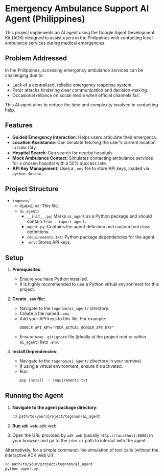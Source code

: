 # Emergency Ambulance Support AI Agent (Philippines)

This project implements an AI agent using the Google Agent Development Kit (ADK) designed to assist users in the Philippines with contacting local ambulance services during medical emergencies.

## Problem Addressed

In the Philippines, accessing emergency ambulance services can be challenging due to:
- Lack of a centralized, reliable emergency response system.
- Panic attacks hindering clear communication and decision-making.
- Occasional reliance on social media when official channels fail.

This AI agent aims to reduce the time and complexity involved in contacting help.

## Features

- **Guided Emergency Interaction**: Helps users articulate their emergency.
- **Location Assistance**: Can simulate fetching the user's current location in Iloilo City.
- **Hospital Search**: Can search for nearby hospitals 
- **Mock Ambulance Contact**: Simulates contacting ambulance services for a chosen hospital with a 50% success rate.
- **API Key Management**: Uses a `.env` file to store API keys, loaded via `python-dotenv`.

## Project Structure

- `togonon/`
  - `README.md`: This file.
  - `ai_agent/`
    - `__init__.py`: Marks `ai_agent` as a Python package and should contain `from . import agent`.
    - `agent.py`: Contains the agent definition and custom tool class definitions.
    - `requirements.txt`: Python package dependencies for the agent.
    - `.env`: Stores API keys.

## Setup

1.  **Prerequisites**:
    *   Ensure you have Python installed.
    *   It is highly recommended to use a Python virtual environment for this project.

2.  **Create `.env` file**:
    *   Navigate to the `togonon/ai_agent/` directory.
    *   Create a file named `.env`.
    *   Add your API keys to this file. For example:
        ```
        GOOGLE_API_KEY="YOUR_ACTUAL_GOOGLE_API_KEY"
        ```
    *   Ensure your `.gitignore` file (ideally at the project root or within `ai_agent`) lists `.env`.
3.  **Install Dependencies**:
    *   Navigate to the `togonon/ai_agent/` directory in your terminal.
    *   If using a virtual environment, ensure it's activated.
    *   Run:
        ```bash
        pip install -r requirements.txt
        ```

## Running the Agent

1.  **Navigate to the agent package directory**:
    ```bash
    cd path/to/your/project/togonon/ai_agent
    ```
2.  **Run `adk web`**:
    adk web
    
3.  Open the URL provided by `adk web` (usually `http://localhost:8000`) in your browser and go to the `/dev-ui` path to interact with the agent.

Alternatively, for a simple command-line simulation of tool calls (without the interactive ADK web UI):
```bash
cd path/to/your/project/togonon/ai_agent
python agent.py
``` 